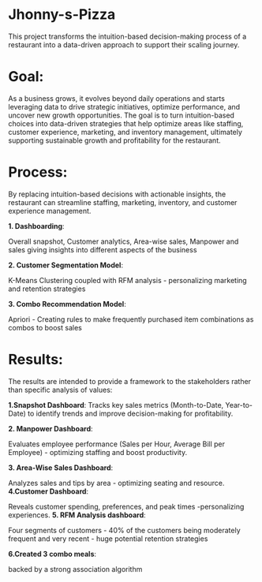 # Jhonny-s-Pizza
This project transforms the intuition-based decision-making process of a restaurant into a data-driven approach to support their scaling journey.

# **Goal**: 

As a business grows, it evolves beyond daily operations and starts leveraging data to drive strategic initiatives, optimize performance, and uncover new growth opportunities. The goal is to turn intuition-based choices into data-driven strategies that help optimize areas like staffing, customer experience, marketing, and inventory management, ultimately supporting sustainable growth and profitability for the restaurant.

# **Process**: 

By replacing intuition-based decisions with actionable insights, the restaurant can streamline staffing, marketing, inventory, and customer experience management.

 **1. Dashboarding**:

Overall snapshot, Customer analytics, Area-wise sales, Manpower and sales giving insights into different aspects of the business

**2. Customer Segmentation Model**:

K-Means Clustering coupled with RFM analysis - personalizing marketing and retention strategies

**3. Combo Recommendation Model**:

Apriori - Creating rules to make frequently purchased item combinations as combos to boost sales


# **Results**: 
The results are intended to provide a framework to the stakeholders rather than specific analysis of values:

**1.Snapshot Dashboard**:
Tracks key sales metrics (Month-to-Date, Year-to-Date) to identify trends and improve decision-making for profitability.

**2. Manpower Dashboard**:

Evaluates employee performance (Sales per Hour, Average Bill per Employee) - optimizing staffing and boost productivity.

**3. Area-Wise Sales Dashboard**: 

Analyzes sales and tips by area - optimizing seating and resource.
**4.Customer Dashboard**:

Reveals customer spending, preferences, and peak times -personalizing experiences.
**5. RFM Analysis dashboard**:

Four segments of customers - 40% of the customers being moderately frequent and very recent - huge potential retention strategies

**6.Created 3 combo meals**:

backed by a strong association algorithm

